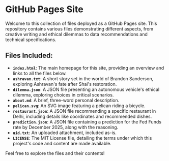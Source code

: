 # GitHub Pages Site

Welcome to this collection of files deployed as a GitHub Pages site. This repository contains various files demonstrating different aspects, from creative writing and ethical dilemmas to data recommendations and technical specifications.

## Files Included:

*   **`index.html`**: The main homepage for this site, providing an overview and links to all the files below.
*   **`ashravan.txt`**: A short story set in the world of Brandon Sanderson, exploring Ashravan's fate after Shai's restoration.
*   **`dilemma.json`**: A JSON file presenting an autonomous vehicle's ethical dilemma, exploring choices in critical scenarios.
*   **`about.md`**: A brief, three-word personal description.
*   **`pelican.svg`**: An SVG image featuring a pelican riding a bicycle.
*   **`restaurant.json`**: A JSON file recommending a specific restaurant in Delhi, including details like coordinates and recommended dishes.
*   **`prediction.json`**: A JSON file containing a prediction for the Fed Funds rate by December 2025, along with the reasoning.
*   **`uid.txt`**: An uploaded attachment, included as-is.
*   **`LICENSE`**: The MIT License file, detailing the terms under which this project's code and content are made available.

Feel free to explore the files and their contents!
